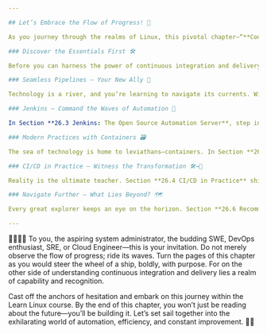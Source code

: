 ```yaml
--- 

## Let’s Embrace the Flow of Progress! 🌊

As you journey through the realms of Linux, this pivotal chapter—“**Continuous Integration and Delivery**”—awaits you. It stands as a lighthouse, guiding ships through the fog of technological advancements and into the haven of modern software development practices. Imagine for a moment the competitive edge you could gain by mastering the arts of efficiency and speed in deploying software. That’s precisely what this chapter offers you—a way to turn the complex into the manageable, the tedious into the automated, and the impossible into your next success story. ✨

### Discover the Essentials First 🛠

Before you can harness the power of continuous integration and delivery, you must grasp its essence. Section **26.1 CI/CD Essentials** will serve as your foundation, simplifying the concepts you’ve heard echoed in the halls of tech companies and forums. Think of it as a map to buried treasure, but instead of gold, you’ll unearth invaluable knowledge of automated testing, code integration, and the precious strategies that make software release a breeze rather than a storm.

### Seamless Pipelines – Your New Ally 🚀

Technology is a river, and you’re learning to navigate its currents. With Section **26.2 Pipelines**, you will build your own vessel—streamlined, resilient, and responsive. Pipelines are more than a buzzword; they’re your assembly line for code, transforming how you think about and manage your projects. Imagine pushing code with confidence, watching as it flows through checks and balances, emerging triumphant as a fully-fledged feature or solution. That’s the reality within your reach.

### Jenkins – Command the Waves of Automation 📡

In Section **26.3 Jenkins: The Open Source Automation Server**, step into the role of a seasoned ship captain. Jenkins will be your first mate, a faithful tool that automates, simplifies, and amplifies your workflow. This isn’t just another piece of software; it’s a companion that works tirelessly so that you can focus on what truly matters—innovation and refinement.

### Modern Practices with Containers 🗃

The sea of technology is home to leviathans—containers. In Section **26.5 Containers and CI/CD**, learn to tame these giants and harness their power. As you integrate containers into your CI/CD process, you'll discover a world where environments are consistent, deployment is flexible, and scalability is no longer a daunting challenge. This is the path to becoming an architect of efficiency.

### CI/CD in Practice – Witness the Transformation 🛠→🌟

Reality is the ultimate teacher. Section **26.4 CI/CD in Practice** shifts from theory to action. Here, witness the fruits of your learning in real-world scenarios. It’s one thing to know the steps; it’s another to dance. You’ll delve into case studies and anecdotes that put flesh on the bones of concepts, turning abstract ideas into tools you can wield with precision and pride.

### Navigate Further – What Lies Beyond? 🗺️

Every great explorer keeps an eye on the horizon. Section **26.6 Recommended Reading** is your telescope. Peer through it to see further lands to conquer, more seas to cross. Let literature combine with practice to cement your understanding and inspire your next venture in the incredible world of Linux and software deployment.

--- 
```


👩‍💻👨‍💻 To you, the aspiring system administrator, the budding SWE, DevOps enthusiast, SRE, or Cloud Engineer—this is your invitation. Do not merely observe the flow of progress; ride its waves. Turn the pages of this chapter as you would steer the wheel of a ship, boldly, with purpose. For on the other side of understanding continuous integration and delivery lies a realm of capability and recognition.

Cast off the anchors of hesitation and embark on this journey within the Learn Linux course. By the end of this chapter, you won’t just be reading about the future—you’ll be building it. Let’s set sail together into the exhilarating world of automation, efficiency, and constant improvement. 🌟🚀